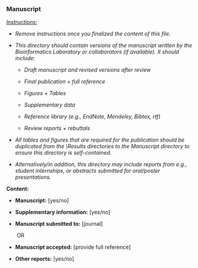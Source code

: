 ### Manuscript



*<u>Instructions:</u>* 

* *Remove instructions once you finalized the content of this file.*

* *This directory should contain versions of the manuscript written by the Bioinformatics Laboratory or collaborators (if available). It should include:*

  * *Draft manuscript and revised versions after review*

  * *Final publication + full reference*

  * *Figures + Tables*

  * *Supplementary data*

  * *Reference library (e.g., EndNote, Mendeley, Bibtex, rtf)*

  * *Review reports + rebuttals*


* *All tables and figures that are required for the publication should be duplicated from the \Results directories to the Manuscript directory to ensure this directory is self-contained.* 

* *Alternatively/in addition, this directory may include reports from e.g., student internships, or abstracts submitted for oral/poster presentations.* 





**Content:**

* **Manuscript:** [yes/no]

* **Supplementary information:** [yes/no]

* **Manuscript submitted to:** [journal]

  ​	OR

* **Manuscript accepted:** [provide full reference]

  

* **Other reports:** [yes/no]
